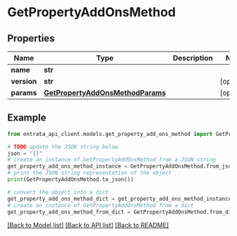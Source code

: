 # GetPropertyAddOnsMethod


## Properties

Name | Type | Description | Notes
------------ | ------------- | ------------- | -------------
**name** | **str** |  | 
**version** | **str** |  | [optional] 
**params** | [**GetPropertyAddOnsMethodParams**](GetPropertyAddOnsMethodParams.md) |  | [optional] 

## Example

```python
from entrata_api_client.models.get_property_add_ons_method import GetPropertyAddOnsMethod

# TODO update the JSON string below
json = "{}"
# create an instance of GetPropertyAddOnsMethod from a JSON string
get_property_add_ons_method_instance = GetPropertyAddOnsMethod.from_json(json)
# print the JSON string representation of the object
print(GetPropertyAddOnsMethod.to_json())

# convert the object into a dict
get_property_add_ons_method_dict = get_property_add_ons_method_instance.to_dict()
# create an instance of GetPropertyAddOnsMethod from a dict
get_property_add_ons_method_from_dict = GetPropertyAddOnsMethod.from_dict(get_property_add_ons_method_dict)
```
[[Back to Model list]](../README.md#documentation-for-models) [[Back to API list]](../README.md#documentation-for-api-endpoints) [[Back to README]](../README.md)


